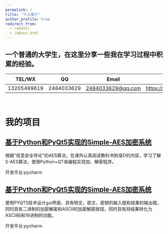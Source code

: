 ```yaml
---
permalink: /
title: "个人简介"
author_profile: true
redirect_from: 
  - /about/
  - /about.html
---
```


## 一个普通的大学生，在这里分享一些我在学习过程中积累的经验。

|TEL/WX |  QQ          |    Email      |个人博客 |
|-------|-----------   |---------------|---------|
|13205499619|2484033629|2484033629@qq.com|https://niuuhuu.github.io|

<br>

# 我的项目<br>

## [基于Python和PyQt5实现的Simple-AES加密系统](https://github.com/Niuuhuu/Simple-AES) <br>

根据"信息安全导论"的AES算法，在课外认真阅读教科书附录D的内容，学习了解S-AES算法，使用Python+QT来编程实现加、解密程序。<br>

开发平台:pycharm<br>

## [基于Python和PyQt5实现的Simple-AES加密系统](https://github.com/Niuuhuu/S-DES) <br>

使用PYQT5技术设计gui界面，具有明文，密文，密钥的输入框和结果的输出框，同时具有二进制的加密解密和ASCII的加密解密按钮，同时具有将结果转化为ASCII码和16进制的功能。<br>

开发平台:pycharm<br>
